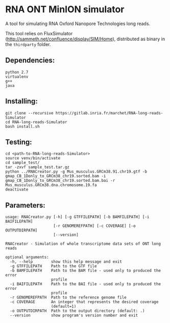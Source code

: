 # RNA ONT MinION simulator

A tool for simulating RNA Oxford Nanopore Technologies long reads.

This tool relies on FluxSimulator (http://sammeth.net/confluence/display/SIM/Home), distributed as binary in the `thirdparty` folder.

## Dependencies:
```
python 2.7
virtualenv
g++
java
```

## Installing:
```
git clone --recursive https://gitlab.inria.fr/marchet/RNA-long-reads-Simulator
cd RNA-long-reads-Simulator
bash install.sh
```

## Testing:
```
cd <path-to-RNA-long-reads-Simulator>
source venv/bin/activate
cd sample_test/
tar -zxvf sample_test.tar.gz
python ../RNACreator.py -g Mus_musculus.GRCm38.91.chr19.gtf -b gmap_CB_1Donly_to_GRCm38_chr19.sorted.bam -i gmap_CB_1Donly_to_GRCm38_chr19.sorted.bam.bai -r Mus_musculus.GRCm38.dna.chromosome.19.fa
deactivate
```

## Parameters:
```
usage: RNACreator.py [-h] [-g GTFFILEPATH] [-b BAMFILEPATH] [-i BAIFILEPATH]
                     [-r GENOMEREFPATH] [-c COVERAGE] [-o OUTPUTDIRPATH]
                     [--version]

RNACreator - Simulation of whole transcriptome data sets of ONT long reads

optional arguments:
  -h, --help        show this help message and exit
  -g GTFFILEPATH    Path to the GTF file
  -b BAMFILEPATH    Path to the BAM file - used only to produced the error
                    profile
  -i BAIFILEPATH    Path to the BAI file - used only to produced the error
                    profile
  -r GENOMEREFPATH  Path to the reference genome file
  -c COVERAGE       An integer that represents the desired coverage
                    (default=1)
  -o OUTPUTDIRPATH  Path to the output directory (default: .)
  --version         show program's version number and exit
```